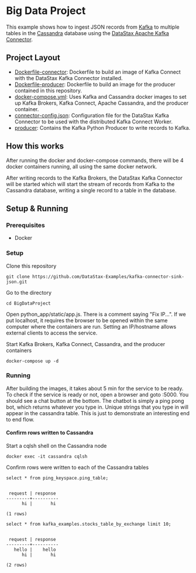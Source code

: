 # Big Data Project
This example shows how to ingest JSON records from [Kafka](https://kafka.apache.org/) to multiple tables in the [Cassandra](https://cassandra.apache.org/) database using the [DataStax Apache Kafka Connector](https://docs.datastax.com/en/kafka/doc/index.html).

## Project Layout
- [Dockerfile-connector](Dockerfile-connector): Dockerfile to build an image of Kafka Connect with the DataStax Kafka Connector installed.
- [Dockerfile-producer](python_app/Dockerfile): Dockerfile to build an image for the producer contained in this repository.
- [docker-compose.yml](docker-compose.yml): Uses Kafka and Cassandra docker images to set up Kafka Brokers, Kafka Connect, Apache Cassandra, and the producer container.
- [connector-config.json](python_app/connector-config.json): Configuration file for the DataStax Kafka Connector to be used with the distributed Kafka Connect Worker.
- [producer](python_app/): Contains the Kafka Python Producer to write records to Kafka.

## How this works
After running the docker and docker-compose commands, there will be 4 docker containers running, all using the same docker network.

After writing records to the Kafka Brokers, the DataStax Kafka Connector will be started which will start the stream of records from Kafka to the Cassandra database, writing a single record to a table in the database.

## Setup & Running
### Prerequisites
- Docker

### Setup
Clone this repository
```
git clone https://github.com/DataStax-Examples/kafka-connector-sink-json.git
```

Go to the directory
```
cd BigDataProject
```

Open python_app/static/app.js. There is a comment saying "Fix IP...". If we put localhost, it requires the browser to be opened within the same computer where the containers are run. Setting an IP/hostname allows external clients to access the service.

Start Kafka Brokers, Kafka Connect, Cassandra, and the producer containers
```
docker-compose up -d
```

### Running
After building the images, it takes about 5 min for the service to be ready. To check if the service is ready or not, open a browser and goto <IP>:5000. You should see a chat button at the bottom. The chatbot is simply a ping pong bot, which returns whatever you type in. Unique strings that you type in will appear in the cassandra table. This is just to demonstrate an interesting end to end flow. 

#### Confirm rows written to Cassandra
Start a cqlsh shell on the Cassandra node
```
docker exec -it cassandra cqlsh
```

Confirm rows were written to each of the Cassandra tables
```
select * from ping_keyspace.ping_table;
```
```

 request | response
---------+----------
      hi |       hi

(1 rows)

```
```
select * from kafka_examples.stocks_table_by_exchange limit 10;
```
```

 request | response
---------+----------
   hello |    hello
      hi |       hi

(2 rows)

```

